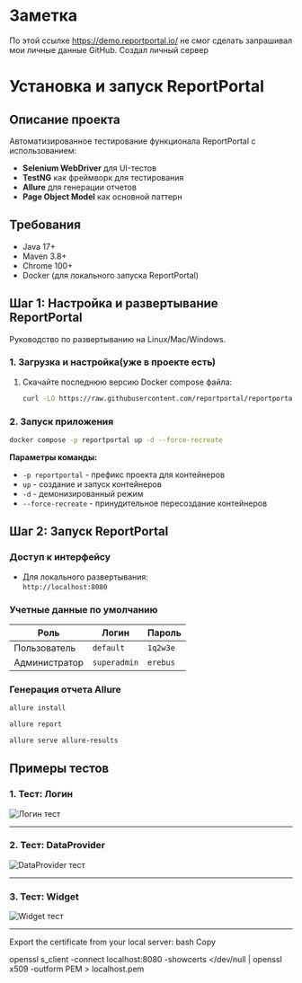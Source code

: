 # Заметка
По этой ссылке https://demo.reportportal.io/  не смог сделать запрашивал мои личные данные GitHub. Создал личный сервер

# Установка и запуск ReportPortal

## Описание проекта
Автоматизированное тестирование функционала ReportPortal с использованием:
- **Selenium WebDriver** для UI-тестов
- **TestNG** как фреймворк для тестирования
- **Allure** для генерации отчетов
- **Page Object Model** как основной паттерн

## Требования
- Java 17+
- Maven 3.8+
- Chrome 100+
- Docker  (для локального запуска ReportPortal)

## Шаг 1: Настройка и развертывание ReportPortal

Руководство по развертыванию на Linux/Mac/Windows.

### 1. Загрузка и настройка(уже в проекте есть)
1. Скачайте последнюю версию Docker compose файла:
   ```bash
   curl -LO https://raw.githubusercontent.com/reportportal/reportportal/master/docker-compose.yml
   ```

### 2. Запуск приложения
```bash
docker compose -p reportportal up -d --force-recreate
```

**Параметры команды:**
- `-p reportportal` - префикс проекта для контейнеров
- `up` - создание и запуск контейнеров
- `-d` - демонизированный режим
- `--force-recreate` - принудительное пересоздание контейнеров

## Шаг 2: Запуск ReportPortal

### Доступ к интерфейсу
- Для локального развертывания:  
  `http://localhost:8080`

### Учетные данные по умолчанию
| Роль       | Логин      | Пароль  |
|------------|------------|---------|
| Пользователь | `default`  | `1q2w3e` |
| Администратор | `superadmin` | `erebus` |


### Генерация отчета Allure

```bash
allure install
```

```bash
allure report
```

```bash
allure serve allure-results
```

## Примеры тестов

### 1. Тест: Логин

![Логин тест](/project-root/photo/LoginTest.png)

---

### 2. Тест: DataProvider

![DataProvider тест](/project-root/photo/DataTest.png)

---

### 3. Тест: Widget

![Widget тест](/photo/widget_test.png)

---


Export the certificate from your local server:
bash
Copy

openssl s_client -connect localhost:8080 -showcerts </dev/null | openssl x509 -outform PEM > localhost.pem